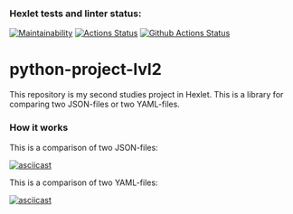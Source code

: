 ### Hexlet tests and linter status:
[![Maintainability](https://api.codeclimate.com/v1/badges/085cd76c08914e156852/maintainability)](https://codeclimate.com/github/Svet-Svet/python-project-lvl2/maintainability)
[![Actions Status](https://github.com/Svet-Svet/python-project-lvl2/workflows/hexlet-check/badge.svg)](https://github.com/Svet-Svet/python-project-lvl2/actions)
[![Github Actions Status](https://github.com/Svet-Svet/python-project-lvl2/workflows/Python%20CI/badge.svg)](https://github.com/Svet-Svet/python-project-lvl2/actions)

# python-project-lvl2

This repository is my second studies project in Hexlet. This is a library for comparing two JSON-files or two YAML-files.


### How it works

This is a comparison of two JSON-files:


[![asciicast](https://asciinema.org/a/gyyPaATYjYpAH46gSa3AtkLaQ.svg)](https://asciinema.org/a/gyyPaATYjYpAH46gSa3AtkLaQ)

This is a comparison of two YAML-files:

[![asciicast](https://asciinema.org/a/z6GXRTCjT4tBGLcBGriBi1PKX.svg)](https://asciinema.org/a/z6GXRTCjT4tBGLcBGriBi1PKX)
